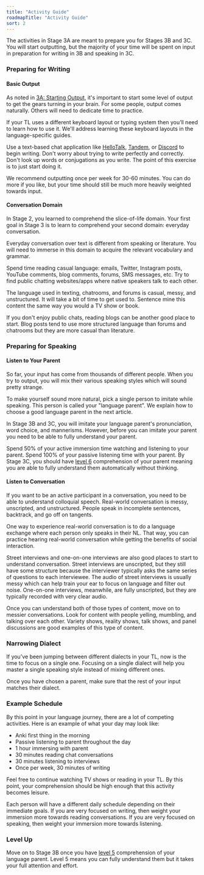 ```yaml
---
title: "Activity Guide"
roadmapTitle: "Activity Guide"
sort: 2
---
```


The activities in Stage 3A are meant to prepare you for Stages 3B and 3C.
You will start outputting, but the majority of your time will be spent on input in preparation for writing in 3B and speaking in 3C.

### Preparing for Writing
#### Basic Output
As noted in [3A: Starting Output][stage-3a-starting-output], it's important to start some level of output to get the gears turning in your brain.
For some people, output comes naturally.
Others will need to dedicate time to practice.

If your TL uses a different keyboard layout or typing system then you’ll need to learn how to use it.
We'll address learning these keyboard layouts in the language-specific guides.

Use a text-based chat application like [HelloTalk][hello-talk], [Tandem][tandem], or [Discord][discord] to begin writing.
Don't worry about trying to write perfectly and correctly.
Don't look up words or conjugations as you write.
The point of this exercise is to just start doing it.

We recommend outputting once per week for 30-60 minutes.
You can do more if you like, but your time should still be much more heavily weighted towards input.


#### Conversation Domain
In Stage 2, you learned to comprehend the slice-of-life domain.
Your first goal in Stage 3 is to learn to comprehend your second domain: everyday conversation.

Everyday conversation over text is different from speaking or literature.
You will need to immerse in this domain to acquire the relevant vocabulary and grammar.

Spend time reading casual language: emails, Twitter, Instagram posts, YouTube comments, blog comments, forums, SMS messages, etc.
Try to find public chatting websites/apps where native speakers talk to each other.

The language used in texting, chatrooms, and forums is casual, messy, and unstructured.
It will take a bit of time to get used to.
Sentence mine this content the same way you would a TV show or book.

If you don't enjoy public chats, reading blogs can be another good place to start.
Blog posts tend to use more structured language than forums and chatrooms but they are more casual than literature.

### Preparing for Speaking
#### Listen to Your Parent
So far, your input has come from thousands of different people.
When you try to output, you will mix their various speaking styles which will sound pretty strange.

To make yourself sound more natural, pick a single person to imitate while speaking.
This person is called your "language parent".
We explain how to choose a good language parent in the next article.

In Stage 3B and 3C, you will imitate your language parent's pronunciation, word choice, and mannerisms.
However, before you can imitate your parent you need to be able to fully understand your parent.

Spend 50% of your active immersion time watching and listening to your parent.
Spend 100% of your passive listening time with your parent.
By Stage 3C, you should have [level 6][level-6] comprehension of your parent meaning you are able to fully understand them automatically without thinking.

#### Listen to Conversation
If you want to be an active participant in a conversation, you need to be able to understand colloquial speech.
Real-world conversation is messy, unscripted, and unstructured.
People speak in incomplete sentences, backtrack, and go off on tangents.

One way to experience real-world conversation is to do a language exchange where each person only speaks in their NL.
That way, you can practice hearing real-world conversation while getting the benefits of social interaction.

Street interviews and one-on-one interviews are also good places to start to understand conversation.
Street interviews are unscripted, but they still have some structure because the interviewer typically asks the same series of questions to each interviewee.
The audio of street interviews is usually messy which can help train your ear to focus on language and filter out noise.
One-on-one interviews, meanwhile, are fully unscripted, but they are typically recorded with very clear audio.

Once you can understand both of those types of content, move on to messier conversations.
Look for content with people yelling, mumbling, and talking over each other.
Variety shows, reality shows, talk shows, and panel discussions are good examples of this type of content.


### Narrowing Dialect
If you’ve been jumping between different dialects in your TL, now is the time to focus on a single one.
Focusing on a single dialect will help you master a single speaking style instead of mixing different ones.

Once you have chosen a parent, make sure that the rest of your input matches their dialect.

### Example Schedule
By this point in your language journey, there are a lot of competing activities.
Here is an example of what your day may look like:
* Anki first thing in the morning
* Passive listening to parent throughout the day
* 1 hour immersing with parent
* 30 minutes reading chat conversations
* 30 minutes listening to interviews
* Once per week, 30 minutes of writing

Feel free to continue watching TV shows or reading in your TL.
By this point, your comprehension should be high enough that this activity becomes leisure.

Each person will have a different daily schedule depending on their immediate goals.
If you are very focused on writing, then weight your immersion more towards reading conversations.
If you are very focused on speaking, then weight your immersion more towards listening.


### Level Up
Move on to Stage 3B once you have [level 5][level-5] comprehension of your language parent.
Level 5 means you can fully understand them but it takes your full attention and effort.


[hello-talk]: https://brc.hellotalk.com/refold
[tandem]: https://www.tandem.net/
[discord]: https://www.reddit.com/r/languagelearning/comments/5m5426/discord_language_learning_servers_masterlist/
[level-5]: https://refold.la/roadmap/stage-2/a/levels-of-comprehension#Level-5-Comfortable
[stage-3a-starting-output]: /roadmap/stage-3/a/starting-output
[level-6]: /roadmap/stage-2/a/levels-of-comprehension#Level-6-Automatic
